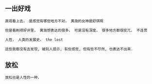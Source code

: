 
## 一出好戏

    直观看上去， 是感觉有哪些地方不对， 黄渤的女神是舒琪啊

    但是看刷得好评里， 黄渤想表达的很多， 可是没有深度， 很多地方都很突兀， 不连贯

    人性， 人类的发展史， the lost
	
	这些我都没有去发现, 被别人提示, 有些感觉, 但有些不尽然, 也表达不出来. 

## 放松

    放松也是人性的一种， 
